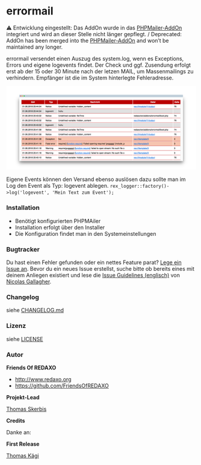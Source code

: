 # errormail

⚠️ Entwicklung eingestellt: Das AddOn wurde in das [PHPMailer-AddOn](https://github.com/redaxo/redaxo/tree/master/redaxo/src/addons/phpmailer) integriert und wird an dieser Stelle nicht länger gepflegt. / Deprecated: AddOn has been merged into the [PHPMailer-AddOn](https://github.com/redaxo/redaxo/tree/master/redaxo/src/addons/phpmailer)  and won’t be maintained any longer.

errormail versendet einen Auszug des system.log, wenn es Exceptions, Errors und eigene logevents findet. 
Der Check und ggf. Zusendung erfolgt erst ab der 15 oder 30 Minute nach der letzen MAIL, um Massenmailings zu verhindern. Empfänger ist die im System hinterlegte Fehleradresse. 

![Screenshot](https://raw.githubusercontent.com/FriendsOfREDAXO/errormail/assets/errormail-screen.png)

Eigene Events können den Versand ebenso auslösen dazu sollte man im Log den Event als Typ: logevent ablegen. 
`rex_logger::factory()->log('logevent', 'Mein Text zum Event');`

### Installation
- Benötigt konfigurierten PHPMAiler
- Installation erfolgt über den Installer
- Die Konfiguration findet man in den Systemeinstellungen

### Bugtracker

Du hast einen Fehler gefunden oder ein nettes Feature parat? [Lege ein Issue an](https://github.com/FriendsOfREDAXO/errormail/issues). Bevor du ein neues Issue erstellst, suche bitte ob bereits eines mit deinem Anliegen existiert und lese die [Issue Guidelines (englisch)](https://github.com/necolas/issue-guidelines) von [Nicolas Gallagher](https://github.com/necolas/).

### Changelog

siehe [CHANGELOG.md](https://github.com/FriendsOfREDAXO/errormail/blob/master/CHANGELOG.md)

### Lizenz

siehe [LICENSE](https://github.com/FriendsOfREDAXO/errormail/blob/master/LICENSE)


### Autor

**Friends Of REDAXO**

* http://www.redaxo.org
* https://github.com/FriendsOfREDAXO

**Projekt-Lead**

[Thomas Skerbis](https://github.com/skerbis)

**Credits**

Danke an: 

**First Release**

[Thomas Kägi](https://github.com/phoebusryan)

